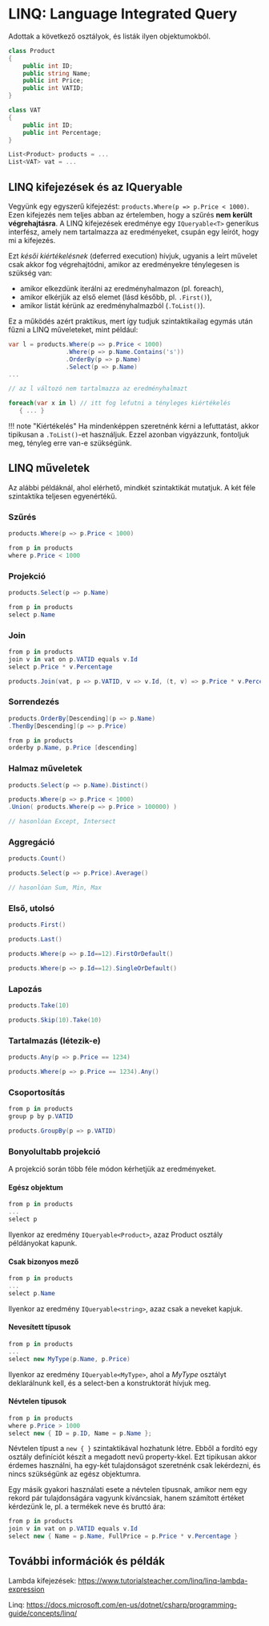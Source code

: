 # LINQ: Language Integrated Query

Adottak a következő osztályok, és listák ilyen objektumokból.

```csharp
class Product
{
    public int ID;
    public string Name;
    public int Price;
    public int VATID;
}

class VAT
{
    public int ID;
    public int Percentage;
}

List<Product> products = ...
List<VAT> vat = ...
```

## LINQ kifejezések és az IQueryable

Vegyünk egy egyszerű kifejezést: `products.Where(p => p.Price < 1000)`. Ezen kifejezés nem teljes abban az értelemben, hogy a szűrés **nem került végrehajtásra**. A LINQ kifejezések eredménye egy `IQueryable<T>` generikus interfész, amely nem tartalmazza az eredményeket, csupán egy leírót, hogy mi a kifejezés.

Ezt _késői kiértékelésnek_ (deferred execution) hívjuk, ugyanis a leírt művelet csak akkor fog végrehajtódni, amikor az eredményekre ténylegesen is szükség van:

- amikor elkezdünk iterálni az eredményhalmazon (pl. foreach),
- amikor elkérjük az első elemet (lásd később, pl. `.First()`),
- amikor listát kérünk az eredményhalmazból (`.ToList()`).

Ez a működés azért praktikus, mert így tudjuk szintaktikailag egymás után fűzni a LINQ műveleteket, mint például:

```csharp
var l = products.Where(p => p.Price < 1000)
                .Where(p => p.Name.Contains('s'))
                .OrderBy(p => p.Name)
                .Select(p => p.Name)
...

// az l változó nem tartalmazza az eredményhalmazt

foreach(var x in l) // itt fog lefutni a tényleges kiértékelés
   { ... }
```

!!! note "Kiértékelés"
    Ha mindenképpen szeretnénk kérni a lefuttatást, akkor tipikusan a `.ToList()`-et használjuk. Ezzel azonban vigyázzunk, fontoljuk meg, tényleg erre van-e szükségünk.

## LINQ műveletek

Az alábbi példáknál, ahol elérhető, mindkét szintaktikát mutatjuk. A két féle szintaktika teljesen egyenértékű.

### Szűrés

```csharp
products.Where(p => p.Price < 1000)

from p in products
where p.Price < 1000
```

### Projekció

```csharp
products.Select(p => p.Name)

from p in products
select p.Name
```

### Join

```csharp
from p in products
join v in vat on p.VATID equals v.Id
select p.Price * v.Percentage

products.Join(vat, p => p.VATID, v => v.Id, (t, v) => p.Price * v.Percentage)
```

### Sorrendezés

```csharp
products.OrderBy[Descending](p => p.Name)
.ThenBy[Descending](p => p.Price)

from p in products
orderby p.Name, p.Price [descending]
```

### Halmaz műveletek

```csharp
products.Select(p => p.Name).Distinct()

products.Where(p => p.Price < 1000)
.Union( products.Where(p => p.Price > 100000) )

// hasonlóan Except, Intersect
```

### Aggregáció

```csharp
products.Count()

products.Select(p => p.Price).Average()

// hasonlóan Sum, Min, Max
```

### Első, utolsó

```csharp
products.First()

products.Last()

products.Where(p => p.Id==12).FirstOrDefault()

products.Where(p => p.Id==12).SingleOrDefault()
```

### Lapozás

```csharp
products.Take(10)

products.Skip(10).Take(10)
```

### Tartalmazás (létezik-e)

```csharp
products.Any(p => p.Price == 1234)

products.Where(p => p.Price == 1234).Any()
```

### Csoportosítás

```csharp
from p in products
group p by p.VATID

products.GroupBy(p => p.VATID)
```

### Bonyolultabb projekció

A projekció során több féle módon kérhetjük az eredményeket.

#### Egész objektum

```csharp
from p in products
...
select p
```

Ilyenkor az eredmény `IQueryable<Product>`, azaz Product osztály példányokat kapunk.

#### Csak bizonyos mező

```csharp
from p in products
...
select p.Name
```

Ilyenkor az eredmény `IQueryable<string>`, azaz csak a neveket kapjuk.

#### Nevesített típusok

```csharp
from p in products
...
select new MyType(p.Name, p.Price)
```

Ilyenkor az eredmény `IQueryable<MyType>`, ahol a _MyType_ osztályt deklarálnunk kell, és a select-ben a konstruktorát hívjuk meg.

#### Névtelen típusok

```csharp
from p in products
where p.Price > 1000
select new { ID = p.ID, Name = p.Name };
```

Névtelen típust a `new { }` szintaktikával hozhatunk létre. Ebből a fordító egy osztály definíciót készít a megadott nevű property-kkel. Ezt tipikusan akkor érdemes használni, ha egy-két tulajdonságot szeretnénk csak lekérdezni, és nincs szükségünk az egész objektumra.

Egy másik gyakori használati esete a névtelen típusnak, amikor nem egy rekord pár tulajdonságára vagyunk kíváncsiak, hanem számított értéket kérdezünk le, pl. a termékek neve és bruttó ára:

```csharp
from p in products
join v in vat on p.VATID equals v.Id
select new { Name = p.Name, FullPrice = p.Price * v.Percentage }
```

## További információk és példák

Lambda kifejezések: <https://www.tutorialsteacher.com/linq/linq-lambda-expression>

Linq: <https://docs.microsoft.com/en-us/dotnet/csharp/programming-guide/concepts/linq/>
